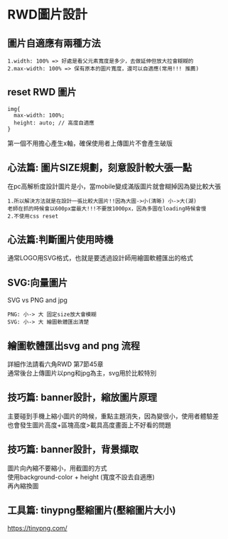 # RWD圖片設計

## 圖片自適應有兩種方法
```
1.width: 100% => 好處是看父元素寬度是多少，去做延伸但放大拉會糊糊的
2.max-width: 100% => 保有原本的圖片寬度，還可以自適應(常用!!! 推薦)
```

## reset RWD 圖片
```
img{
  max-width: 100%;
  height: auto; // 高度自適應
}
```
第一個不用擔心產生x軸，確保使用者上傳圖片不會產生破版

## 心法篇: 圖片SIZE規劃，刻意設計較大張一點
在pc高解析度設計圖片是小，當mobile變成滿版圖片就會糊掉因為變比較大張<br/>
```
1.所以解決方法就是在設計一張比較大圖片!!因為大圖->小(清晰) 小->大(湖)
老師在抓的時候會以600px當最大!!!不要放1000px，因為多圖在loading時候會慢
2.不使用css reset
```

## 心法篇:判斷圖片使用時機
通常LOGO用SVG格式，也就是要透過設計師用繪圖軟體匯出的格式

## SVG:向量圖片
SVG vs PNG and jpg
```
PNG: 小-> 大 固定size放大會模糊
SVG: 小-> 大 繪圖軟體匯出清楚
```

## 繪圖軟體匯出svg and png 流程
詳細作法請看六角RWD 第7節45章<br/>
通常後台上傳圖片以png和jpg為主，svg用於比較特別<br/>

## 技巧篇: banner設計，縮放圖片原理
主要碰到手機上縮小圖片的時候，重點主題消失，因為變很小，使用者體驗差<br/>
也會發生圖片高度+區塊高度>載具高度畫面上不好看的問題<br/>

## 技巧篇: banner設計，背景擷取
圖片向內縮不要縮小，用截圖的方式<br/>
使用background-color + height (寬度不設去自適應)<br/>
再內縮換圖<br/>

## 工具篇: tinypng壓縮圖片(壓縮圖片大小)
https://tinypng.com/
